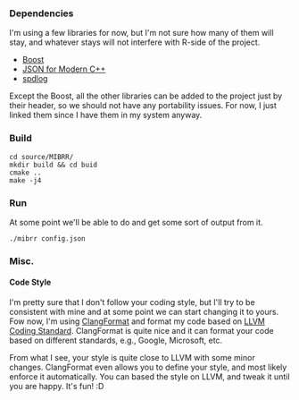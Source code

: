 ### Dependencies

I'm using a few libraries for now, but I'm not sure how many of them will stay, 
and whatever stays will not interfere with R-side of the project.

- [Boost](https://www.boost.org)
- [JSON for Modern C++](https://github.com/nlohmann/json)
- [spdlog](https://github.com/gabime/spdlog)

Except the Boost, all the other libraries can be added to the project just by their header, 
so we should not have any portability issues. For now, I just linked them since I have them 
in my system anyway.

### Build

```shell script
cd source/MIBRR/
mkdir build && cd buid
cmake ..
make -j4
```

### Run

At some point we'll be able to do and get some sort of output from it.

```shell script
./mibrr config.json
```

### Misc.

#### Code Style

I'm pretty sure that I don't follow your coding style, but I'll try to be consistent 
with mine and at some point we can start changing it to yours. Fow now, I'm using 
[ClangFormat](https://clang.llvm.org/docs/ClangFormat.html)  and format my code based
on [LLVM Coding Standard](http://llvm.org/docs/CodingStandards.html). ClangFormat is quite 
nice and it can format your code based on different standards, e.g., Google, Microsoft, etc.

From what I see, your style is quite close to LLVM with some minor changes. ClangFormat even 
allows you to define your style, and most likely enforce it automatically. You can based the
style on LLVM, and tweak it until you are happy. It's fun! :D